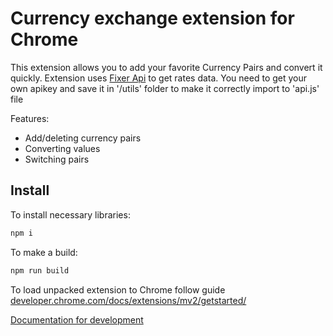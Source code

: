 # Currency exchange extension for Chrome

This extension allows you to add your favorite Currency Pairs and convert it quickly.
Extension uses [Fixer Api](https://apilayer.com/marketplace/fixer-api) to get rates data. You need to get your own apikey and save it in '/utils' folder to make it correctly import to 'api.js' file

Features:

- Add/deleting currency pairs
- Converting values
- Switching pairs

## Install

To install necessary libraries:

```bash
npm i
```

To make a build:

```bash
npm run build
```

To load unpacked extension to Chrome follow guide [developer.chrome.com/docs/extensions/mv2/getstarted/](https://developer.chrome.com/docs/extensions/mv2/getstarted/)

[Documentation for development](docs/Development.md)
